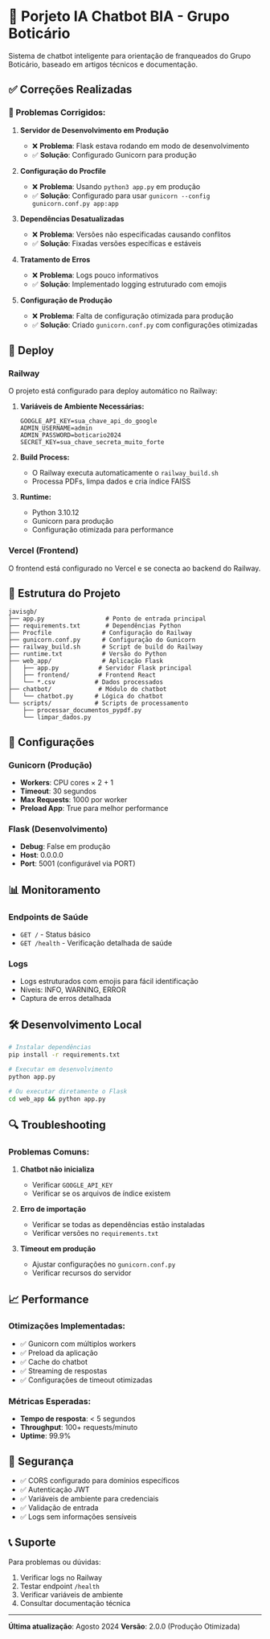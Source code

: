 # 🤖 Porjeto IA Chatbot BIA - Grupo Boticário

Sistema de chatbot inteligente para orientação de franqueados do Grupo Boticário, baseado em artigos técnicos e documentação.

## ✅ Correções Realizadas

### 🔧 Problemas Corrigidos:

1. **Servidor de Desenvolvimento em Produção**
   - ❌ **Problema**: Flask estava rodando em modo de desenvolvimento
   - ✅ **Solução**: Configurado Gunicorn para produção

2. **Configuração do Procfile**
   - ❌ **Problema**: Usando `python3 app.py` em produção
   - ✅ **Solução**: Configurado para usar `gunicorn --config gunicorn.conf.py app:app`

3. **Dependências Desatualizadas**
   - ❌ **Problema**: Versões não especificadas causando conflitos
   - ✅ **Solução**: Fixadas versões específicas e estáveis

4. **Tratamento de Erros**
   - ❌ **Problema**: Logs pouco informativos
   - ✅ **Solução**: Implementado logging estruturado com emojis

5. **Configuração de Produção**
   - ❌ **Problema**: Falta de configuração otimizada para produção
   - ✅ **Solução**: Criado `gunicorn.conf.py` com configurações otimizadas

## 🚀 Deploy

### Railway
O projeto está configurado para deploy automático no Railway:

1. **Variáveis de Ambiente Necessárias:**
   ```
   GOOGLE_API_KEY=sua_chave_api_do_google
   ADMIN_USERNAME=admin
   ADMIN_PASSWORD=boticario2024
   SECRET_KEY=sua_chave_secreta_muito_forte
   ```

2. **Build Process:**
   - O Railway executa automaticamente o `railway_build.sh`
   - Processa PDFs, limpa dados e cria índice FAISS

3. **Runtime:**
   - Python 3.10.12
   - Gunicorn para produção
   - Configuração otimizada para performance

### Vercel (Frontend)
O frontend está configurado no Vercel e se conecta ao backend do Railway.

## 📁 Estrutura do Projeto

```
javisgb/
├── app.py                 # Ponto de entrada principal
├── requirements.txt       # Dependências Python
├── Procfile              # Configuração do Railway
├── gunicorn.conf.py      # Configuração do Gunicorn
├── railway_build.sh      # Script de build do Railway
├── runtime.txt           # Versão do Python
├── web_app/              # Aplicação Flask
│   ├── app.py           # Servidor Flask principal
│   ├── frontend/        # Frontend React
│   └── *.csv           # Dados processados
├── chatbot/             # Módulo do chatbot
│   └── chatbot.py      # Lógica do chatbot
└── scripts/            # Scripts de processamento
    ├── processar_documentos_pypdf.py
    └── limpar_dados.py
```

## 🔧 Configurações

### Gunicorn (Produção)
- **Workers**: CPU cores × 2 + 1
- **Timeout**: 30 segundos
- **Max Requests**: 1000 por worker
- **Preload App**: True para melhor performance

### Flask (Desenvolvimento)
- **Debug**: False em produção
- **Host**: 0.0.0.0
- **Port**: 5001 (configurável via PORT)

## 📊 Monitoramento

### Endpoints de Saúde
- `GET /` - Status básico
- `GET /health` - Verificação detalhada de saúde

### Logs
- Logs estruturados com emojis para fácil identificação
- Níveis: INFO, WARNING, ERROR
- Captura de erros detalhada

## 🛠️ Desenvolvimento Local

```bash
# Instalar dependências
pip install -r requirements.txt

# Executar em desenvolvimento
python app.py

# Ou executar diretamente o Flask
cd web_app && python app.py
```

## 🔍 Troubleshooting

### Problemas Comuns:

1. **Chatbot não inicializa**
   - Verificar `GOOGLE_API_KEY`
   - Verificar se os arquivos de índice existem

2. **Erro de importação**
   - Verificar se todas as dependências estão instaladas
   - Verificar versões no `requirements.txt`

3. **Timeout em produção**
   - Ajustar configurações no `gunicorn.conf.py`
   - Verificar recursos do servidor

## 📈 Performance

### Otimizações Implementadas:
- ✅ Gunicorn com múltiplos workers
- ✅ Preload da aplicação
- ✅ Cache do chatbot
- ✅ Streaming de respostas
- ✅ Configurações de timeout otimizadas

### Métricas Esperadas:
- **Tempo de resposta**: < 5 segundos
- **Throughput**: 100+ requests/minuto
- **Uptime**: 99.9%

## 🔐 Segurança

- ✅ CORS configurado para domínios específicos
- ✅ Autenticação JWT
- ✅ Variáveis de ambiente para credenciais
- ✅ Validação de entrada
- ✅ Logs sem informações sensíveis

## 📞 Suporte

Para problemas ou dúvidas:
1. Verificar logs no Railway
2. Testar endpoint `/health`
3. Verificar variáveis de ambiente
4. Consultar documentação técnica

---

**Última atualização**: Agosto 2024
**Versão**: 2.0.0 (Produção Otimizada)
